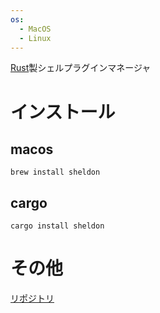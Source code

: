 ```yaml
---
os:
  - MacOS
  - Linux
---
```

[Rust](Rust.md)製シェルプラグインマネージャ
# インストール
## macos
```shell
brew install sheldon
```
## cargo
```shell
cargo install sheldon
```
# その他
[リポジトリ](https://github.com/rossmacarthur/sheldon)
